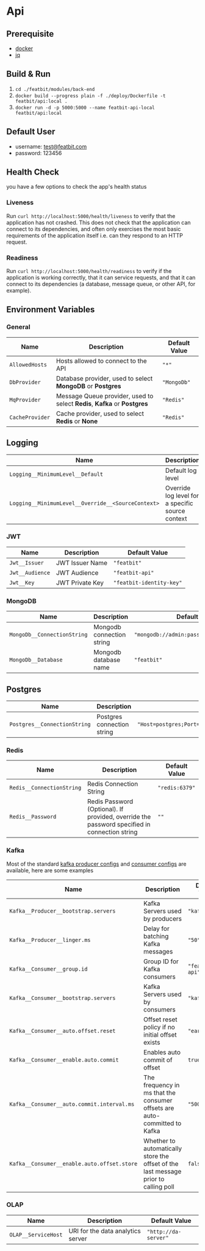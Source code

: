 # Api

## Prerequisite

- [docker](https://www.docker.com/)
- [jq](https://stedolan.github.io/jq/)

## Build & Run

1. `cd ./featbit/modules/back-end`
2. `docker build --progress plain -f ./deploy/Dockerfile -t featbit/api:local .`
3. `docker run -d -p 5000:5000 --name featbit-api-local featbit/api:local`

## Default User

- username: test@featbit.com
- password: 123456

## Health Check

you have a few options to check the app's health status

### Liveness

Run `curl http://localhost:5000/health/liveness` to verify that the application has not crashed. This does not check
that the application can connect to its dependencies, and often only exercises the most basic requirements of the
application itself i.e. can they respond to an HTTP request.

### Readiness

Run `curl http://localhost:5000/health/readiness` to verify if the application is working correctly, that it can service
requests, and that it can connect to its dependencies (a database, message queue, or other API, for example).

## Environment Variables

### General

| Name            | Description                                                                 | Default Value |
|-----------------|-----------------------------------------------------------------------------|---------------|
| `AllowedHosts`  | Hosts allowed to connect to the API                                         | `"*"`         |
| `DbProvider`    | Database provider, used to select **MongoDB** or **Postgres**               | `"MongoDb"`   |
| `MqProvider`    | Message Queue provider, used to select **Redis**, **Kafka** or **Postgres** | `"Redis"`     |
| `CacheProvider` | Cache provider, used to select **Redis** or **None**                        | `"Redis"`     |

## Logging

| Name                                               | Description                                      | Default Value                                                                                |
|----------------------------------------------------|--------------------------------------------------|----------------------------------------------------------------------------------------------|
| `Logging__MinimumLevel__Default`                   | Default log level                                | `"Information"`                                                                              |
| `Logging__MinimumLevel__Override__<SourceContext>` | Override log level for a specific source context | Example: `env "Logging__MinimumLevel__Override__Microsoft.EntityFrameworkCore=Information" ` |

### JWT

| Name            | Description     | Default Value            |
|-----------------|-----------------|--------------------------|
| `Jwt__Issuer`   | JWT Issuer Name | `"featbit"`              |
| `Jwt__Audience` | JWT Audience    | `"featbit-api"`          |
| `Jwt__Key`      | JWT Private Key | `"featbit-identity-key"` |

### MongoDB

| Name                        | Description               | Default Value                              |
|-----------------------------|---------------------------|--------------------------------------------|
| `MongoDb__ConnectionString` | Mongodb connection string | `"mongodb://admin:password@mongodb:27017"` |
| `MongoDb__Database`         | Mongodb database name     | `"featbit"`                                |

## Postgres

| Name                         | Description                | Default Value                                                                            |
|------------------------------|----------------------------|------------------------------------------------------------------------------------------|
| `Postgres__ConnectionString` | Postgres connection string | `"Host=postgres;Port=5432;Username=postgres;Password=please_change_me;Database=featbit"` |

### Redis

| Name                      | Description                                                                                  | Default Value  |
|---------------------------|----------------------------------------------------------------------------------------------|----------------|
| `Redis__ConnectionString` | Redis Connection String                                                                      | `"redis:6379"` |
| `Redis__Password`         | Redis Password (Optional). If provided, override the password specified in connection string | `""`           |

### Kafka

Most of the standard [kafka producer configs](https://kafka.apache.org/documentation/#producerconfigs)
and [consumer configs](https://kafka.apache.org/documentation/#consumerconfigs) are available, here are some examples

| Name                                        | Description                                                                         | Default Value   |
|---------------------------------------------|-------------------------------------------------------------------------------------|-----------------|
| `Kafka__Producer__bootstrap.servers`        | Kafka Servers used by producers                                                     | `"kafka:9092"`  |
| `Kafka__Producer__linger.ms`                | Delay for batching Kafka messages                                                   | `"50"`          |
| `Kafka__Consumer__group.id`                 | Group ID for Kafka consumers                                                        | `"featbit-api"` |
| `Kafka__Consumer__bootstrap.servers`        | Kafka Servers used by consumers                                                     | `"kafka:9092"`  |
| `Kafka__Consumer__auto.offset.reset`        | Offset reset policy if no initial offset exists                                     | `"earliest"`    |
| `Kafka__Consumer__enable.auto.commit`       | Enables auto commit of offset                                                       | `true`          |
| `Kafka__Consumer__auto.commit.interval.ms`  | The frequency in ms that the consumer offsets are auto-committed to Kafka           | `"5000"`        |
| `Kafka__Consumer__enable.auto.offset.store` | Whether to automatically store the offset of the last message prior to calling poll | `false`         |

### OLAP

| Name                | Description                       | Default Value        |
|---------------------|-----------------------------------|----------------------|
| `OLAP__ServiceHost` | URI for the data analytics server | `"http://da-server"` |